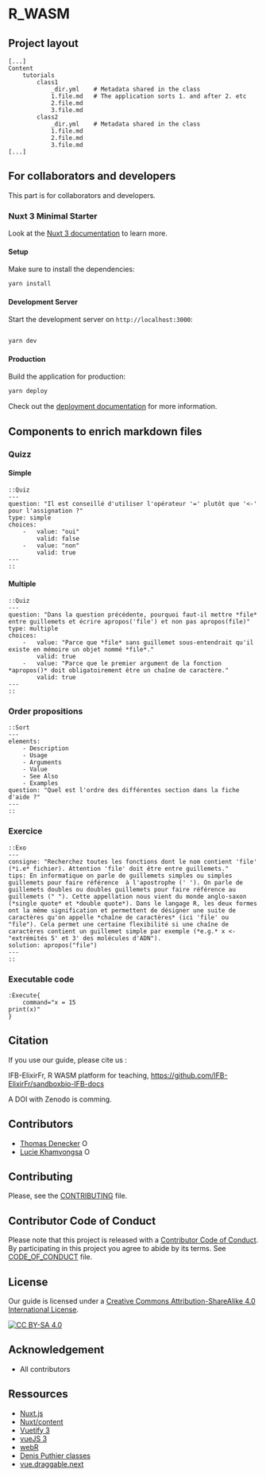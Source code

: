 # R_WASM

## Project layout

```
[...]
Content
    tutorials
        class1
            _dir.yml    # Metadata shared in the class
            1.file.md   # The application sorts 1. and after 2. etc
            2.file.md
            3.file.md
        class2
            _dir.yml    # Metadata shared in the class
            1.file.md
            2.file.md
            3.file.md
[...]
```

## For collaborators and developers

This part is for collaborators and developers.

### Nuxt 3 Minimal Starter

Look at the [Nuxt 3 documentation](https://nuxt.com/docs/getting-started/introduction) to learn more.

#### Setup

Make sure to install the dependencies:

```bash
yarn install
```

#### Development Server

Start the development server on `http://localhost:3000`:

```bash

yarn dev
```

#### Production

Build the application for production:

```bash
yarn deploy
```

Check out the [deployment documentation](https://nuxt.com/docs/getting-started/deployment) for more information.

## Components to enrich markdown files

### Quizz 
#### Simple

```
::Quiz
---
question: "Il est conseillé d'utiliser l'opérateur '=' plutôt que '<-' pour l'assignation ?"
type: simple
choices:
    -   value: "oui"
        valid: false
    -   value: "non"
        valid: true
---
::
```

#### Multiple

```
::Quiz
---
question: "Dans la question précédente, pourquoi faut-il mettre *file* entre guillemets et écrire apropos('file') et non pas apropos(file)"
type: multiple
choices:
    -   value: "Parce que *file* sans guillemet sous-entendrait qu'il existe en mémoire un objet nommé *file*."
        valid: true
    -   value: "Parce que le premier argument de la fonction *apropos()* doit obligatoirement être un chaîne de caractère."
        valid: true
---
::
```

### Order propositions

```
::Sort
---
elements:
    - Description
    - Usage
    - Arguments
    - Value
    - See Also
    - Examples
question: "Quel est l'ordre des différentes section dans la fiche d'aide ?"
---
::
```

### Exercice

```
::Exo
---
consigne: "Recherchez toutes les fonctions dont le nom contient 'file' (*i.e* fichier). Attention 'file' doit être entre guillemets."
tips: En informatique on parle de guillemets simples ou simples guillemets pour faire référence  à l'apostrophe (' '). On parle de guillemets doubles ou doubles guillemets pour faire référence au guillemets (" "). Cette appellation nous vient du monde anglo-saxon (*single quote* et *double quote*). Dans le langage R, les deux formes ont la même signification et permettent de désigner une suite de caractères qu'on appelle *chaîne de caractères* (ici 'file' ou "file"). Cela permet une certaine flexibilité si une chaîne de caractères contient un guillemet simple par exemple (*e.g.* x <- "extrémités 5' et 3' des molécules d'ADN").
solution: apropos("file")
---
::
```

### Executable code

```
:Execute{
    command="x = 15
print(x)"
}
```

## Citation

If you use our guide, please cite us :

IFB-ElixirFr, R WASM platform for teaching, https://github.com/IFB-ElixirFr/sandboxbio-IFB-docs

A DOI with Zenodo is comming.

## Contributors

* [Thomas Denecker](https://github.com/thomasdenecker) <a itemprop="sameAs" content="https://orcid.org/0000-0003-1421-7641" href="https://orcid.org/0000-0003-1421-7641" target="orcid.widget" rel="noopener noreferrer" style="vertical-align:top;"><img src="https://orcid.org/sites/default/files/images/orcid_16x16.png" style="width:1em;margin-right:.5em;" alt="ORCID iD icon"></a>
* [Lucie Khamvongsa](https://github.com/lkhamvongsa) <a itemprop="sameAs" content="https://orcid.org/0000-0002-1194-0546" href="https://orcid.org/0000-0002-1194-0546" target="orcid.widget" rel="noopener noreferrer" style="vertical-align:top;"><img src="https://orcid.org/sites/default/files/images/orcid_16x16.png" style="width:1em;margin-right:.5em;" alt="ORCID iD icon"></a>

## Contributing
Please, see the [CONTRIBUTING](CONTRIBUTING.md) file.

## Contributor Code of Conduct
Please note that this project is released with a [Contributor Code of Conduct](https://www.contributor-covenant.org/). By participating in this project you agree to abide by its terms. See [CODE_OF_CONDUCT](code_of_conduct.md) file.

## License

Our guide is licensed under a [Creative Commons Attribution-ShareAlike 4.0 International License](https://creativecommons.org/licenses/by-sa/4.0/legalcode).

[![CC BY-SA 4.0][cc-by-sa-image]][cc-by-sa]

[cc-by-sa]: http://creativecommons.org/licenses/by-sa/4.0/
[cc-by-sa-image]: https://licensebuttons.net/l/by-sa/4.0/88x31.png
[cc-by-sa-shield]: https://img.shields.io/badge/License-CC%20BY--SA%204.0-lightgrey.svg

## Acknowledgement

* All contributors

## Ressources

* [Nuxt.js](https://nuxt.com/)
* [Nuxt/content](https://content.nuxtjs.org/)
* [Vuetify 3](https://vuetifyjs.com/en/)
* [vueJS 3](https://vuejs.org/)
* [webR](https://docs.r-wasm.org/webr/latest/)
* [Denis Puthier classes]()
* [vue.draggable.next](https://github.com/SortableJS/vue.draggable.next)

